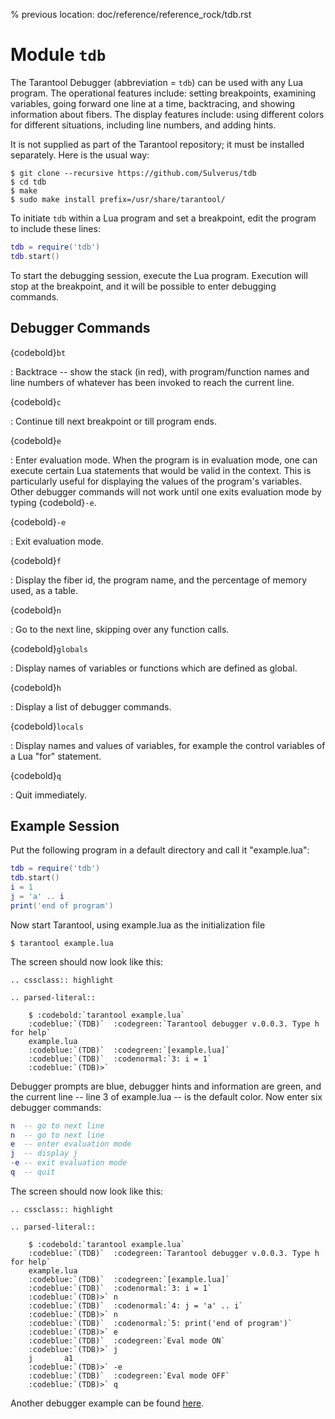 % previous location: doc/reference/reference_rock/tdb.rst

# Module `tdb`

The Tarantool Debugger (abbreviation = `tdb`) can be used with any Lua program.
The operational features include: setting breakpoints, examining variables,
going forward one line at a time, backtracing, and showing information about
fibers. The display features include: using different colors for different
situations, including line numbers, and adding hints.

It is not supplied as part of the Tarantool repository; it must be installed
separately. Here is the usual way:

```console
$ git clone --recursive https://github.com/Sulverus/tdb
$ cd tdb
$ make
$ sudo make install prefix=/usr/share/tarantool/
```

To initiate `tdb` within a Lua program and set a breakpoint, edit the program
to include these lines:

```lua
tdb = require('tdb')
tdb.start()
```

To start the debugging session, execute the Lua program. Execution will stop at
the breakpoint, and it will be possible to enter debugging commands.

## Debugger Commands

{codebold}`bt`

: Backtrace -- show the stack (in red), with program/function names and line
  numbers of whatever has been invoked to reach the current line.

{codebold}`c`

: Continue till next breakpoint or till program ends.

{codebold}`e`

: Enter evaluation mode. When the program is in evaluation mode, one can
  execute certain Lua statements that would be valid in the context. This is
  particularly useful for displaying the values of the program's variables.
  Other debugger commands will not work until one exits evaluation mode by
  typing {codebold}`-e`.

{codebold}`-e`

: Exit evaluation mode.

{codebold}`f`

: Display the fiber id, the program name, and the percentage of memory used,
  as a table.

{codebold}`n`

: Go to the next line, skipping over any function calls.

{codebold}`globals`

: Display names of variables or functions which are defined as global.

{codebold}`h`

: Display a list of debugger commands.

{codebold}`locals`

: Display names and values of variables, for example the control variables of
  a Lua "for" statement.

{codebold}`q`

: Quit immediately.

## Example Session

Put the following program in a default directory and call it "example.lua":

```lua
tdb = require('tdb')
tdb.start()
i = 1
j = 'a' .. i
print('end of program')
```

Now start Tarantool, using example.lua as the initialization file

```console
$ tarantool example.lua
```

The screen should now look like this:

```{eval-rst}
.. cssclass:: highlight
```

```{eval-rst}
.. parsed-literal::

    $ :codebold:`tarantool example.lua`
    :codeblue:`(TDB)`  :codegreen:`Tarantool debugger v.0.0.3. Type h for help`
    example.lua
    :codeblue:`(TDB)`  :codegreen:`[example.lua]`
    :codeblue:`(TDB)`  :codenormal:`3: i = 1`
    :codeblue:`(TDB)>`
```

Debugger prompts are blue, debugger hints and information
are green, and the current line -- line 3 of example.lua --
is the default color. Now enter six debugger commands:

```lua
n  -- go to next line
n  -- go to next line
e  -- enter evaluation mode
j  -- display j
-e -- exit evaluation mode
q  -- quit
```

The screen should now look like this:

```{eval-rst}
.. cssclass:: highlight
```

```{eval-rst}
.. parsed-literal::

    $ :codebold:`tarantool example.lua`
    :codeblue:`(TDB)`  :codegreen:`Tarantool debugger v.0.0.3. Type h for help`
    example.lua
    :codeblue:`(TDB)`  :codegreen:`[example.lua]`
    :codeblue:`(TDB)`  :codenormal:`3: i = 1`
    :codeblue:`(TDB)>` n
    :codeblue:`(TDB)`  :codenormal:`4: j = 'a' .. i`
    :codeblue:`(TDB)>` n
    :codeblue:`(TDB)`  :codenormal:`5: print('end of program')`
    :codeblue:`(TDB)>` e
    :codeblue:`(TDB)`  :codegreen:`Eval mode ON`
    :codeblue:`(TDB)>` j
    j       a1
    :codeblue:`(TDB)>` -e
    :codeblue:`(TDB)`  :codegreen:`Eval mode OFF`
    :codeblue:`(TDB)>` q
```

Another debugger example can be found [here](https://github.com/sulverus/tdb).
